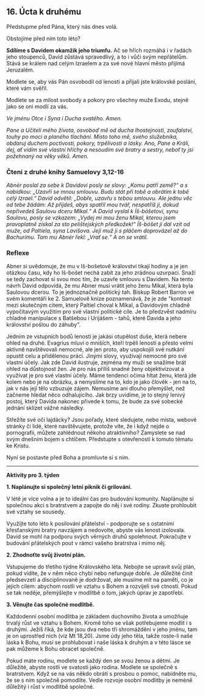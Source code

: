 ## 16. **Úcta k druhému**

Předstupme před Pána, který nás dnes volá.

Obstojíme před ním toto léto?

**Sdílíme s Davidem okamžik jeho triumfu.** Ač se hřích rozmáhá i v řadách jeho stoupenců, David zůstává spravedlivý, a to i vůči svým nepřátelům. Stává se králem nad celým Izraelem a za své nové hlavní město přijímá Jeruzalém.

Modlete se, aby vás Pán osvobodil od lenosti a přijali jste královské poslání, které vám svěřil.

Modlete se za milost svobody a pokory pro všechny muže Exodu, stejně jako se oni modlí za vás.

_Ve jménu Otce i Syna i Ducha svatého. Amen._

_Pane a Učiteli mého života, osvoboď mě od ducha lhostejnosti, zoufalství, touhy po moci a planého tlachání. Místo toho mě, svého služebníka, obdaruj duchem poctivosti, pokory, trpělivosti a lásky. Ano, Pane a Králi, dej, ať vidím své vlastní hříchy a nesoudím své bratry a sestry, neboť ty jsi požehnaný na věky věků. Amen._

### Čtení z druhé knihy Samuelovy 3,12-16

_Abnér poslal za sebe k Davidovi posly se slovy: „Komu patří země?“ a s nabídkou: „Uzavři se mnou smlouvu. Budu stát při tobě a obrátím k tobě celý Izrael.“ David odvětil: „Dobře, uzavřu s tebou smlouvu. Ale jednu věc od tebe žádám: Až přijdeš, abys spatřil mou tvář, nespatříš ji, dokud nepřivedeš Saulovu dceru Míkal.“ A David vyslal k Íš-bóšetovi, synu Saulovu, posly se vzkazem: „Vydej mi mou ženu Míkal, kterou jsem pravoplatně získal za sto pelištejských předkožek!“ Íš-bóšet ji dal vzít od muže, od Paltíela, syna Lavišova. Její muž ji s pláčem doprovázel až do Bachurímu. Tam mu Abnér řekl: „Vrať se.“ A on se vrátil._

### Reflexe

Abner si uvědomuje, že mu v Iš-bošetově království tikají hodiny a je jen otázkou času, kdy ho Iš-bošet nechá zabít za jeho zrádnou uzurpaci. Snaží se tedy zachovat si svou moc tím, že uzavře smlouvu s Davidem. Na tento návrh David odpovídá, že mu Abner musí vrátit jeho ženu Míkal, která byla Saulovou dcerou. To je jednoznačně politický tah. Biskup Robert Barron ve svém komentáři ke 2. Samuelově knize poznamenává, že je zde "kontrast mezi skutečným citem, který Paltiel choval k Míkal, a Davidovým chladně vypočítavým využitím pro své vlastní politické cíle. Je to předzvěst nadmíru chladné manipulace s Batšebou i Urijášem - tahů, které Davida a jeho království pošlou do záhuby".

Jedním ze vstupních bodů lenosti je jakási otupělost duše, která nebere ohled na druhé. Evagrius mluví o mniších, kteří trpěli leností a přesto velmi aktivně navštěvovali nemocné, ale jen proto, aby uspokojili své nutkání opustit celu a přidělenou práci. Jinými slovy, využívají nemocné pro své vlastní účely. Jak zde David ilustruje, zejména my muži se snažíme brát ohled na důstojnost žen. Je pro nás příliš snadné ženy objektivizovat a využívat je pro své vlastní účely. Máme tendenci očima hltat ženu, která jde kolem nebo je na obrázku, a nemyslíme na to, kdo je jako člověk - jen na to, jak v nás její tělo vzbuzuje zájem. Nemusíme ani dlouho přemýšlet, než začneme hledat něco odhalujícího. Jak brzy uvidíme, je to stejný lenivý postoj, který Davida nakonec přivede k tomu, že bude za své sobecké jednání sklízet vážné následky.

Střežíte své oči lajdácky? Jsou pořady, které sledujete, nebo místa, webové stránky či lidé, které navštěvujete, protože víte, že i když nejde o pornografii, můžete zahlédnout někoho atraktivního? Zamyslete se nad svým dnešním bojem s chtíčem. Předstupte s otevřeností k tomuto tématu ke Kristu.

Nyní se postavte před Boha a promluvte si s ním.

---

**Aktivity pro 3. týden**

**1. Naplánujte si společný letní piknik či grilování.**

V létě je více volna a je to ideální čas pro budování komunity. Naplánujte si společnou akci s bratrstvem a zapojte do něj i své rodiny. Zkuste prohloubit své vztahy se sousedy.

Využijte toto léto k posilování přátelství - podporujte se s ostatními křesťanskými bratry navzájem a nedovolte, abyste vás lenost izolovala. David se mohl na podporu svých věrných druhů spolehnout. Pokračujte v budování přátelských pout v rámci vašeho bratrstva i mimo něj.

**2. Zhodnoťte svůj životní plán.**

Vstupujeme do třetího týdne Královského léta. Nebojte se upravit svůj plán, pokud vidíte, že v něm něco chybí nebo nefunguje dobře. Je důležité činit předsevzetí a disciplinovaně je dodržovat, ale musíme mít na paměti, co je jejich cílem: abychom rostli ve vztahu s Bohem a rozvíjeli své ctnosti. Pokud se tak neděje, přemýšlejte v modlitbě o tom, jakých úprav je zapotřebí.

**3. Věnujte čas společné modlitbě.**

Každodenní osobní modlitba je základem duchovního života a umožňuje trvalý růst ve vztahu s Bohem. Kromě toho se však potřebujeme modlit i s druhými. Ježíš říká, že kde jsou dva nebo tři shromážděni v jeho jménu, tam je on uprostřed nich (viz Mt 18,20). Jsme údy jeho těla, takže roste-li naše láska k Bohu, musí se prohlubovat i naše láska k druhým a v této lásce se pak můžeme k Bohu obracet společně.

Pokud máte rodinu, modlete se každý den se svou ženou a dětmi. Je důležité, abyste rostli ve svatosti jako rodina. Modlete se společně s bratrstvem. Když se na vás někdo obrátí s prosbou o pomoc, nabídněte mu, že se s ním společně pomodlíte. Vedle rozvoje osobní modlitby je neméně důležitý i růst v modlitbě společné.
